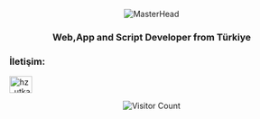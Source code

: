 <p align="center">
  <img src="https://i.pinimg.com/736x/c7/3f/9e/c73f9e5fbc61e261f479fe6745399f7a.jpg" alt="MasterHead">
</p>
<h3 align="center">Web,App and Script Developer from Türkiye</h3>

<h3 align="left">İletişim:</h3>
<p align="left">
<a href="https://instagram.com/hz_utkan" target="blank"><img align="center" src="https://raw.githubusercontent.com/rahuldkjain/github-profile-readme-generator/master/src/images/icons/Social/instagram.svg" alt="hz_utkan" height="30" width="40" /></a>
</p>
<p align="center">
  <img src="https://moe-counter.glitch.me/get/@iScuids.theme=moebooru" alt="Visitor Count">
</p>
